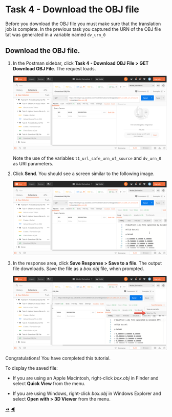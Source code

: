 # Task 4 - Download the OBJ file

Before you download the OBJ file you must make sure that the translation job is complete. In the previous task you captured the URN of the OBJ file tat was generated in a variable named `dv_urn_0`
    
## Download the OBJ file.

1. In the Postman sidebar, click **Task 4 - Download OBJ File > GET Download OBJ File**. The request loads.

    ![Download Request](../images/task4-download_request.png "Download Request")

    Note the use of the variables `t1_url_safe_urn_of_source` and `dv_urn_0` as URI parameters.

2. Click **Send**. You should see a screen similar to the following image.

    ![Download Result](../images/task4-download_result_1.png "Download Result")

3. In the response area, click **Save Response > Save to a file**. The output file downloads. Save the file as a *box.obj* file, when prompted.

    ![Download Result](../images/task4-download_result_2.png "Download Result")

Congratulations! You have completed this tutorial.

To display the saved file:
- If you are using an Apple Macintosh, right-click *box.obj* in Finder and select **Quick View** from the menu.

- If you are using Windows, right-click *box.obj* in Windows Explorer and select **Open with > 3D Viewer** from the menu.

[:rewind:](../readme.md "readme.md") [:arrow_backward:](task-3.md "Previous task")
